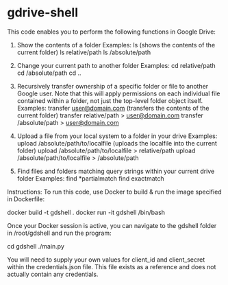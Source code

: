 # gdrive-shell

This code enables you to perform the following functions in Google Drive:
1. Show the contents of a folder
Examples:
	ls (shows the contents of the current folder)
	ls relative/path
	ls /absolute/path

2. Change your current path to another folder
Examples:
	cd relative/path
	cd /absolute/path
	cd ..

3. Recursively transfer ownership of a specific folder or file to another Google user. Note that this will apply permissions on each individual file contained within a folder, not just the top-level folder object itself.
Examples:
	transfer user@domain.com (transfers the contents of the current folder)
	transfer relative/path > user@domain.com
	transfer /absolute/path > user@domain.com

4. Upload a file from your local system to a folder in your drive
Examples:
	upload /absolute/path/to/localfile (uploads the localfile into the current folder)
	upload /absolute/path/to/localfile > relative/path
	upload /absolute/path/to/localfile > /absolute/path

5. Find files and folders matching query strings within your current drive folder
Examples:
	find *partialmatch
	find exactmatch

Instructions:
To run this code, use Docker to build & run the image specified in Dockerfile:

docker build -t gdshell .
docker run -it gdshell /bin/bash

Once your Docker session is active, you can navigate to the gdshell folder in /root/gdshell and run the program:

cd gdshell
./main.py

You will need to supply your own values for client_id and client_secret within the credentials.json file. This file exists as a reference and does not actually contain any credentials.
